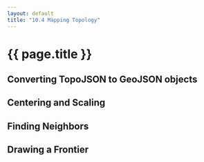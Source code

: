 ```yaml
---
layout: default
title: "10.4 Mapping Topology"
---
```


<!-- Include the map styles and the topojson library -->
<link href='{{site.baseurl}}/chapter10/map.css' rel='stylesheet'>
<script src='{{site.baseurl}}/assets/js/lib/topojson.js'></script>

<h1 class="section-title">{{ page.title }}</h1>

<h2 class="section-subtitle">Converting TopoJSON to GeoJSON objects</h2>

<div id='map01'></div>

<script type="text/javascript">

    var url = '{{site.baseurl}}/data/countries.topojson',
        width = 500,
        height = 500;

    // Create a Feature to represent the entire globe
    var globeFeature = {
        type: 'Feature',
        geometry: {
            type: 'Polygon',
            coordinates: [
                [
                    [-179.999,  89.999],
                    [ 179.999,  89.999],
                    [ 179.999, -89.999],
                    [-179.999, -89.999],
                    [-179.999,  89.999]
                ]
            ]
        }
    };

    d3.json(url, function(error, data) {

        if (error) { return error; }

        // Create the SVG container
        var div = d3.select('#map01'),
            svg = div.selectAll('svg').data([data]);

        // Create the SVG container on enter
        svg.enter().append('svg')
            .attr('width', width)
            .attr('height', height);

        // Use the TopoJSON library to construct the feature collection
        var geodata = topojson.feature(data, data.objects.countries);

        // Projection
        // ----------

        // The width will cover the complete circumference
        var scale = width / (2 * Math.PI);

        // Create the projection, setting the coordinates (0, 0) at the
        // center of the figure
        var projection = d3.geo.mercator()
            .scale(scale)
            .translate([width / 2, height / 2]);

        // Create the path generator
        var pathGenerator = d3.geo.path()
            .projection(projection);

        // Globe
        // -----

        // Create a selection for the graticule path and bint the data
        var globe = svg.selectAll('path.globe')
            .data([globeFeature])
            .enter().append('path')
            .attr('class', 'globe')
            .attr('d', pathGenerator);

        // Features
        // --------

        // Create a selection for the countries and bind the feature data
        var features = svg.selectAll('path.feature')
            .data(geodata.features)
            .enter()
            .append('path')
            .attr('class', 'feature')
            .attr('d', pathGenerator);

        // Graticule
        // ---------

        // Create the graticule feature generator
        var graticule = d3.geo.graticule();

        // Create a selection for the graticule path and bint the data
        var grid = svg.selectAll('path.graticule')
            .data([graticule()])
            .enter()
            .append('path')
            .attr('class', 'graticule')
            .attr('d', pathGenerator);
    });
</script>


<h2 class="section-subtitle">Centering and Scaling</h2>

<div id='map02'></div>

<script type="text/javascript">
    d3.json(url, function(error, data) {

        if (error) { return error; }

        // Create the SVG container
        var div = d3.select('#map02'),
            svg = div.selectAll('svg').data([data]);

        // Create the SVG container on enter
        svg.enter().append('svg')
            .attr('width', width)
            .attr('height', height);

        // Use the TopoJSON library to construct the feature collection
        var geodata = topojson.feature(data, data.objects.countries);

        // Filter the countries in South America
        var southAmerica = geodata.features.filter(function(d) {
                return d.properties.continent === 'South America';
            });

        // Create a feature collection for south america
        var southAmericaFeature = {
            type: 'FeatureCollection',
            features: southAmerica
        };

        // Projection
        // ----------

        // Compute the bounds, centroid and angle extent of South America
        // to configure the projection
        var bounds = d3.geo.bounds(southAmericaFeature),
            center = d3.geo.centroid(southAmericaFeature),
            distance = d3.geo.distance(bounds[0], bounds[1]);

        // The width will cover the complete circumference
        var scale = width / distance;

        // Create the projection to match the centroid of the feature
        var projection = d3.geo.mercator()
            .scale(scale)
            .translate([width / 2, 0.4 * height])
            .center(center);

        // Create the path generator
        var pathGenerator = d3.geo.path()
            .projection(projection);

        // Globe
        // -----

        // Create a selection for the graticule path and bint the data
        var globe = svg.selectAll('path.globe')
            .data([globeFeature])
            .enter()
            .append('path')
            .attr('class', 'globe')
            .attr('d', pathGenerator);

        // Features
        // --------

        // Create a selection for the countries and bind the feature data
        var featurePath = svg.selectAll('path.feature')
            .data([southAmericaFeature])
            .enter()
            .append('path')
            .attr('class', 'feature')
            .attr('d', pathGenerator);
    });
</script>


<h2 class="section-subtitle">Finding Neighbors</h2>

<div id='map03'></div>

<div>
    <style>
        .bolivia {
            fill: #666;
        }
    </style>
</div>


<script type="text/javascript">
    d3.json(url, function(error, data) {

        if (error) { return error; }

        // Create the SVG container
        var div = d3.select('#map03'),
            svg = div.selectAll('svg').data([data]);

        // Create the SVG container on enter
        svg.enter().append('svg')
            .attr('width', width)
            .attr('height', height);

        // Use the TopoJSON library to construct the feature collection
        var geodata = topojson.feature(data, data.objects.countries);

        // Filter the countries in South America
        var southAmerica = geodata.features.filter(function(d) {
                return d.properties.continent === 'South America';
            });

        // Create a feature collection for south america
        var southAmericaFeature = {
            type: 'FeatureCollection',
            features: southAmerica
        };

        // Projection
        // ----------

        // Compute the bounds, centroid and angle extent of South America
        // to configure the projection
        var bounds = d3.geo.bounds(southAmericaFeature),
            center = d3.geo.centroid(southAmericaFeature),
            distance = d3.geo.distance(bounds[0], bounds[1]);

        // The width will cover the complete circumference
        var scale = 0.9 * width / distance;

        // Create the projection to match the centroid of the feature
        var projection = d3.geo.mercator()
            .scale(scale)
            .translate([width / 2, 0.35 * height])
            .center(center);

        // Create the path generator
        var pathGenerator = d3.geo.path()
            .projection(projection);

        // Globe
        // -----

        // Create a selection for the graticule path and bint the data
        var globe = svg.selectAll('path.globe')
            .data([globeFeature])
            .enter()
            .append('path')
            .attr('class', 'globe')
            .attr('d', pathGenerator);

        // Features
        // --------

        // Create a selection for the countries and bind the feature data
        var featurePath = svg.selectAll('path.feature')
            .data([southAmericaFeature])
            .enter()
            .append('path')
            .attr('class', 'feature')
            .attr('d', pathGenerator);

        // Neighbors
        // ---------

        // Compute the neighbors of each geometry object.
        var neighbors = topojson.neighbors(data.objects.countries.geometries),
            countryIndex = 0;

        // Find the index of Bolivia in the geometries array
        data.objects.countries.geometries.forEach(function(d, i) {
            if (d.properties.admin === 'Bolivia') { countryIndex = i; }
        });

        // Construct a Geometry Collection with the neighbors plus the country
        var geomCollection  = {
            type: 'GeometryCollection',
            geometries: []
        };

        // Add the neighbor's geometry object to the geometry collection
        neighbors[countryIndex].forEach(function(i) {
            geomCollection.geometries.push(data.objects.countries.geometries[i]);
        });

        // Construct a Feature object for the neighbors
        var neighborFeature = topojson.feature(data, geomCollection);

        // Add paths for the neighbor countries
        var neighborPaths = svg.selectAll('path.neighbor')
            .data([neighborFeature])
            .enter()
            .append('path')
            .attr('class', 'neighbor')
            .attr('d', pathGenerator);


        var boliviaGeom = {
            type: 'GeometryCollection',
            geometries: [data.objects.countries.geometries[countryIndex]]
        };

        var boliviaFeature = topojson.feature(data, boliviaGeom);

        var boliviaPaths = svg.selectAll('path.bolivia')
            .data([boliviaFeature])
            .enter()
            .append('path')
            .attr('class', 'bolivia')
            .attr('d', pathGenerator);
    });
</script>


<h2 class="section-subtitle">Drawing a Frontier</h2>

<div id='map04'></div>

<script type="text/javascript">
    d3.json(url, function(error, data) {

        if (error) { return error; }

        // Create the SVG container
        var div = d3.select('#map04'),
            svg = div.selectAll('svg').data([data]);

        // Create the SVG container on enter
        svg.enter().append('svg')
            .attr('width', width)
            .attr('height', height);

        // Use the TopoJSON library to construct the feature collection
        var geodata = topojson.feature(data, data.objects.countries);

        // Filter the countries in South America
        var southAmerica = geodata.features.filter(function(d) {
                return d.properties.continent === 'South America';
            });

        // Create a feature collection for south america
        var southAmericaFeature = {
            type: 'FeatureCollection',
            features: southAmerica
        };

        // Projection
        // ----------

        // Compute the bounds, centroid and angle extent of South America
        // to configure the projection
        var bounds = d3.geo.bounds(southAmericaFeature),
            center = d3.geo.centroid(southAmericaFeature),
            distance = d3.geo.distance(bounds[0], bounds[1]);

        // The width will cover the complete circumference
        var scale = 0.9 * width / distance;

        // Create the projection to match the centroid of the feature
        var projection = d3.geo.mercator()
            .scale(scale)
            .translate([width / 2, 0.35 * height])
            .center(center);

        // Create the path generator
        var pathGenerator = d3.geo.path()
            .projection(projection);

        // Globe
        // -----

        // Create a selection for the graticule path and bint the data
        var globe = svg.selectAll('path.globe')
            .data([globeFeature])
            .enter()
            .append('path')
            .attr('class', 'globe')
            .attr('d', pathGenerator);

        // Features
        // --------

        // Create a selection for the countries and bind the feature data
        var featurePath = svg.selectAll('path.feature')
            .data([southAmericaFeature])
            .enter()
            .append('path')
            .attr('class', 'feature')
            .attr('d', pathGenerator);

        // Neighbors
        // ---------

        // Compute the neighbors of each geometry object.
        var neighbors = topojson.neighbors(data.objects.countries.geometries),
            countryIndex = 0;

        // Find the index of Bolivia in the geometries array
        data.objects.countries.geometries.forEach(function(d, i) {
            if (d.properties.admin === 'Bolivia') { countryIndex = i; }
        });

        // Construct a Geometry Collection with the neighbors plus the country
        var geomCollection  = {
            type: 'GeometryCollection',
            geometries: neighbors[countryIndex]
        };

        // Add the neighbor's geometry object to the geometry collection
        neighbors[countryIndex].forEach(function(i) {
            geomCollection.geometries.push(data.objects.countries.geometries[i]);
        });

        // Construct a Feature object for the neighbors
        var neighborFeature = topojson.feature(data, geomCollection);

        // Add paths for the neighbor countries
        var neighborPaths = svg.selectAll('path.neighbor')
            .data([neighborFeature])
            .enter()
            .append('path')
            .attr('class', 'neighbor')
            .attr('d', pathGenerator);

        var boliviaGeom = {
            type: 'GeometryCollection',
            geometries: [data.objects.countries.geometries[countryIndex]]
        };

        var boliviaFeature = topojson.feature(data, boliviaGeom);

        var boliviaPaths = svg.selectAll('path.bolivia')
            .data([boliviaFeature])
            .enter()
            .append('path')
            .attr('class', 'bolivia')
            .attr('d', pathGenerator);


        // Frontier
        // --------

        var frontier = topojson.mesh(data, data.objects.countries, function(a, b) {
            return (a.properties.admin === 'Brazil')  && (b.properties.admin === 'Bolivia') ||
                   (a.properties.admin === 'Bolivia') && (b.properties.admin === 'Brazil');
        });

        var frontierPath = svg.selectAll('path.frontier')
            .data([frontier])
            .enter()
            .append('path')
            .attr('class', 'frontier')
            .attr('d', pathGenerator);

    });
</script>
